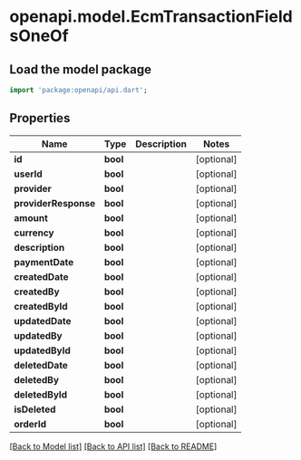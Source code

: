 # openapi.model.EcmTransactionFieldsOneOf

## Load the model package
```dart
import 'package:openapi/api.dart';
```

## Properties
Name | Type | Description | Notes
------------ | ------------- | ------------- | -------------
**id** | **bool** |  | [optional] 
**userId** | **bool** |  | [optional] 
**provider** | **bool** |  | [optional] 
**providerResponse** | **bool** |  | [optional] 
**amount** | **bool** |  | [optional] 
**currency** | **bool** |  | [optional] 
**description** | **bool** |  | [optional] 
**paymentDate** | **bool** |  | [optional] 
**createdDate** | **bool** |  | [optional] 
**createdBy** | **bool** |  | [optional] 
**createdById** | **bool** |  | [optional] 
**updatedDate** | **bool** |  | [optional] 
**updatedBy** | **bool** |  | [optional] 
**updatedById** | **bool** |  | [optional] 
**deletedDate** | **bool** |  | [optional] 
**deletedBy** | **bool** |  | [optional] 
**deletedById** | **bool** |  | [optional] 
**isDeleted** | **bool** |  | [optional] 
**orderId** | **bool** |  | [optional] 

[[Back to Model list]](../README.md#documentation-for-models) [[Back to API list]](../README.md#documentation-for-api-endpoints) [[Back to README]](../README.md)


